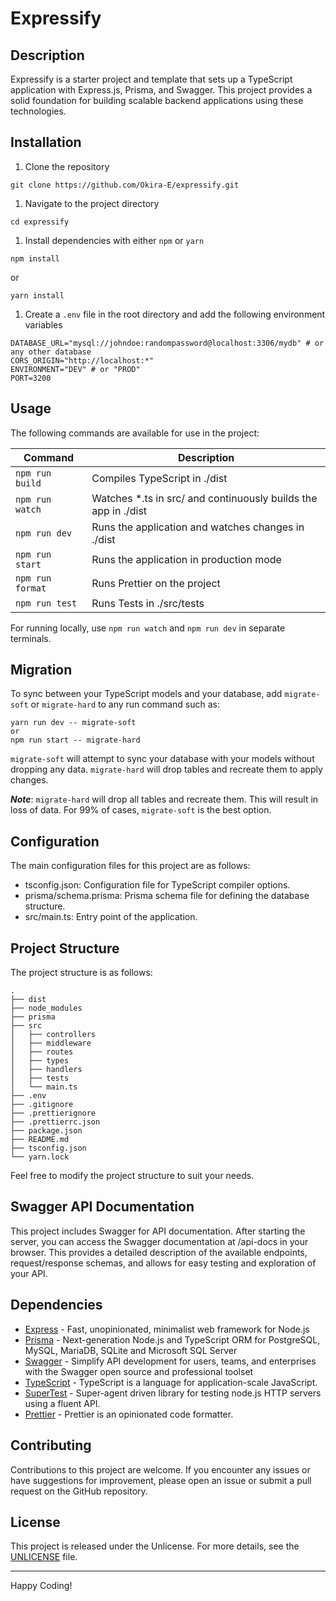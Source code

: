 # Expressify

## Description

Expressify is a starter project and template that sets up a TypeScript application with
Express.js, Prisma, and Swagger. This project provides a solid foundation for building scalable backend applications
using these
technologies.

## Installation

1. Clone the repository

````shell
git clone https://github.com/Okira-E/expressify.git
````

1. Navigate to the project directory

````shell
cd expressify
````

1. Install dependencies with either `npm` or `yarn`

````shell
npm install
````

or

````shell
yarn install
````

1. Create a `.env` file in the root directory and add the following environment variables

````shell
DATABASE_URL="mysql://johndoe:randompassword@localhost:3306/mydb" # or any other database
CORS_ORIGIN="http://localhost:*"
ENVIRONMENT="DEV" # or "PROD"
PORT=3200
````

## Usage

The following commands are available for use in the project:

| Command          | Description                                                    |
|------------------|----------------------------------------------------------------|
| `npm run build`  | Compiles TypeScript in ./dist                                  |
| `npm run watch`  | Watches *.ts in src/ and continuously builds the app in ./dist |
| `npm run dev`    | Runs the application and watches changes in ./dist             |
| `npm run start`  | Runs the application in production mode                        |
| `npm run format` | Runs Prettier on the project                                   |
| `npm run test`   | Runs Tests in ./src/tests                                      |

For running locally, use `npm run watch` and `npm run dev` in separate terminals.

## Migration
To sync between your TypeScript models and your database, add `migrate-soft` or `migrate-hard` to any run command such as:
```shell
yarn run dev -- migrate-soft
or
npm run start -- migrate-hard
```

`migrate-soft` will attempt to sync your database with your models without dropping any data. `migrate-hard` will drop tables and recreate them to apply changes.

***Note***: `migrate-hard` will drop all tables and recreate them. This will result in loss of data. For 99% of cases, `migrate-soft` is the best option.

## Configuration

The main configuration files for this project are as follows:

- tsconfig.json: Configuration file for TypeScript compiler options.
- prisma/schema.prisma: Prisma schema file for defining the database structure.
- src/main.ts: Entry point of the application.

## Project Structure

The project structure is as follows:

```
.
├── dist
├── node_modules
├── prisma
├── src
│   ├── controllers
│   ├── middleware
│   ├── routes
│   ├── types
│   ├── handlers
│   ├── tests
│   └── main.ts
├── .env
├── .gitignore
├── .prettierignore
├── .prettierrc.json
├── package.json
├── README.md
├── tsconfig.json
└── yarn.lock
```

Feel free to modify the project structure to suit your needs.

## Swagger API Documentation

This project includes Swagger for API documentation. After starting the server, you can access the Swagger documentation
at /api-docs in your browser. This provides a detailed description of the available endpoints, request/response schemas,
and allows for easy testing and exploration of your API.

## Dependencies

- [Express](https://expressjs.com/) - Fast, unopinionated, minimalist web framework for Node.js
- [Prisma](https://www.prisma.io/) - Next-generation Node.js and TypeScript ORM for PostgreSQL, MySQL, MariaDB, SQLite
  and Microsoft SQL Server
- [Swagger](https://swagger.io/) - Simplify API development for users, teams, and enterprises with the Swagger open
  source and professional toolset
- [TypeScript](https://www.typescriptlang.org/) - TypeScript is a language for application-scale JavaScript.
- [SuperTest](https://github.com/ladjs/supertest#readme) - Super-agent driven library for testing node.js HTTP servers
  using a fluent API.
- [Prettier](https://prettier.io/) - Prettier is an opinionated code formatter.

## Contributing

Contributions to this project are welcome. If you encounter any issues or have suggestions for improvement, please open
an issue or submit a pull request on the GitHub repository.

## License

This project is released under the Unlicense. For more details, see the [UNLICENSE](UNLICENSE) file.

---
Happy Coding!
